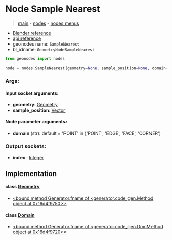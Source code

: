 # Node Sample Nearest

> [main](../structure.md) - [nodes](nodes.md) - [nodes menus](nodes_menus.md)

- [Blender reference](https://docs.blender.org/manual/en/latest/modeling/geometry_nodes/geometry/sample_nearest.html)
- [api reference](https://docs.blender.org/api/current/bpy.types.GeometryNodeSampleNearest.html)
- geonodes name: `SampleNearest`
- bl_idname: `GeometryNodeSampleNearest`

```python
from geonodes import nodes

node = nodes.SampleNearest(geometry=None, sample_position=None, domain='POINT')
```

### Args:

#### Input socket arguments:

- **geometry**: [Geometry](Geometry.md)
- **sample_position**: [Vector](Vector.md)

#### Node parameter arguments:

- **domain** (str): default = 'POINT' in ('POINT', 'EDGE', 'FACE', 'CORNER')

### Output sockets:

- **index** : [Integer](Integer.md)

## Implementation

#### class [Geometry](Geometry.md)

 - [<bound method Generator.fname of <generator.code_gen.Method object at 0x16d4f9750>>](Geometry.md#sample_nearest)
#### class [Domain](Domain.md)

 - [<bound method Generator.fname of <generator.code_gen.DomMethod object at 0x16d4f9720>>](Domain.md#sample_nearest)
